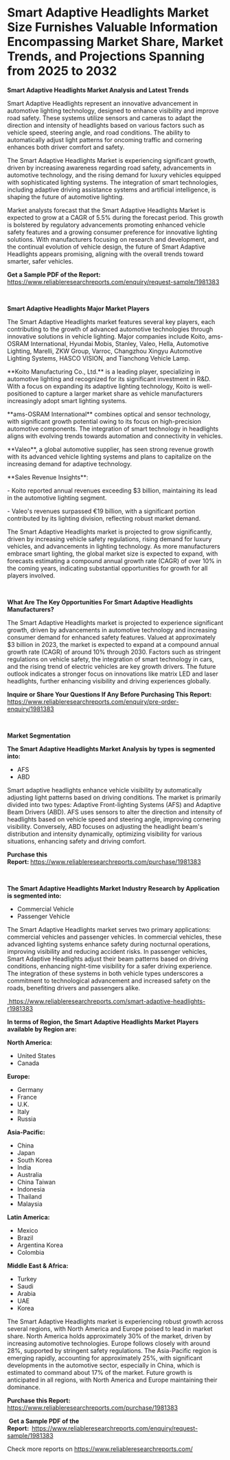 <p><h1>Smart Adaptive Headlights Market Size Furnishes Valuable Information Encompassing Market Share, Market Trends, and Projections Spanning from 2025 to 2032</h1></p><p><strong>Smart Adaptive Headlights Market Analysis and Latest Trends</strong></p>
<p><p>Smart Adaptive Headlights represent an innovative advancement in automotive lighting technology, designed to enhance visibility and improve road safety. These systems utilize sensors and cameras to adapt the direction and intensity of headlights based on various factors such as vehicle speed, steering angle, and road conditions. The ability to automatically adjust light patterns for oncoming traffic and cornering enhances both driver comfort and safety.</p><p>The Smart Adaptive Headlights Market is experiencing significant growth, driven by increasing awareness regarding road safety, advancements in automotive technology, and the rising demand for luxury vehicles equipped with sophisticated lighting systems. The integration of smart technologies, including adaptive driving assistance systems and artificial intelligence, is shaping the future of automotive lighting.</p><p>Market analysts forecast that the Smart Adaptive Headlights Market is expected to grow at a CAGR of 5.5% during the forecast period. This growth is bolstered by regulatory advancements promoting enhanced vehicle safety features and a growing consumer preference for innovative lighting solutions. With manufacturers focusing on research and development, and the continual evolution of vehicle design, the future of Smart Adaptive Headlights appears promising, aligning with the overall trends toward smarter, safer vehicles.</p></p>
<p><strong>Get a Sample PDF of the Report:&nbsp;</strong> <a href="https://www.reliableresearchreports.com/enquiry/request-sample/1981383?utm_campaign=3054&utm_medium=2&utm_source=Github&utm_content=ia&utm_term=30032025&utm_id=smart-adaptive-headlights">https://www.reliableresearchreports.com/enquiry/request-sample/1981383</a></p>
<p>&nbsp;</p>
<p><strong>Smart Adaptive Headlights Major Market Players</strong></p>
<p><p>The Smart Adaptive Headlights market features several key players, each contributing to the growth of advanced automotive technologies through innovative solutions in vehicle lighting. Major companies include Koito, ams-OSRAM International, Hyundai Mobis, Stanley, Valeo, Hella, Automotive Lighting, Marelli, ZKW Group, Varroc, Changzhou Xingyu Automotive Lighting Systems, HASCO VISION, and Tianchong Vehicle Lamp.</p><p>**Koito Manufacturing Co., Ltd.** is a leading player, specializing in automotive lighting and recognized for its significant investment in R&D. With a focus on expanding its adaptive lighting technology, Koito is well-positioned to capture a larger market share as vehicle manufacturers increasingly adopt smart lighting systems. </p><p>**ams-OSRAM International** combines optical and sensor technology, with significant growth potential owing to its focus on high-precision automotive components. The integration of smart technology in headlights aligns with evolving trends towards automation and connectivity in vehicles.</p><p>**Valeo**, a global automotive supplier, has seen strong revenue growth with its advanced vehicle lighting systems and plans to capitalize on the increasing demand for adaptive technology. </p><p>**Sales Revenue Insights**:</p><p>- Koito reported annual revenues exceeding $3 billion, maintaining its lead in the automotive lighting segment.</p><p>- Valeo's revenues surpassed €19 billion, with a significant portion contributed by its lighting division, reflecting robust market demand.</p><p>The Smart Adaptive Headlights market is projected to grow significantly, driven by increasing vehicle safety regulations, rising demand for luxury vehicles, and advancements in lighting technology. As more manufacturers embrace smart lighting, the global market size is expected to expand, with forecasts estimating a compound annual growth rate (CAGR) of over 10% in the coming years, indicating substantial opportunities for growth for all players involved.</p></p>
<p>&nbsp;</p>
<p><strong>What Are The Key Opportunities For Smart Adaptive Headlights Manufacturers?</strong></p>
<p><p>The Smart Adaptive Headlights market is projected to experience significant growth, driven by advancements in automotive technology and increasing consumer demand for enhanced safety features. Valued at approximately $3 billion in 2023, the market is expected to expand at a compound annual growth rate (CAGR) of around 10% through 2030. Factors such as stringent regulations on vehicle safety, the integration of smart technology in cars, and the rising trend of electric vehicles are key growth drivers. The future outlook indicates a stronger focus on innovations like matrix LED and laser headlights, further enhancing visibility and driving experiences globally.</p></p>
<p><strong>Inquire or Share Your Questions If Any Before Purchasing This Report:</strong> <a href="https://www.reliableresearchreports.com/enquiry/pre-order-enquiry/1981383?utm_campaign=3054&utm_medium=2&utm_source=Github&utm_content=ia&utm_term=30032025&utm_id=smart-adaptive-headlights">https://www.reliableresearchreports.com/enquiry/pre-order-enquiry/1981383</a></p>
<p>&nbsp;</p>
<p><strong>Market Segmentation</strong></p>
<p><strong>The Smart Adaptive Headlights Market Analysis by types is segmented into:</strong></p>
<p><ul><li>AFS</li><li>ABD</li></ul></p>
<p><p>Smart adaptive headlights enhance vehicle visibility by automatically adjusting light patterns based on driving conditions. The market is primarily divided into two types: Adaptive Front-lighting Systems (AFS) and Adaptive Beam Drivers (ABD). AFS uses sensors to alter the direction and intensity of headlights based on vehicle speed and steering angle, improving cornering visibility. Conversely, ABD focuses on adjusting the headlight beam's distribution and intensity dynamically, optimizing visibility for various situations, enhancing safety and driving comfort.</p></p>
<p><strong>Purchase this Report:&nbsp;</strong><a href="https://www.reliableresearchreports.com/purchase/1981383?utm_campaign=3054&utm_medium=2&utm_source=Github&utm_content=ia&utm_term=30032025&utm_id=smart-adaptive-headlights">https://www.reliableresearchreports.com/purchase/1981383</a></p>
<p>&nbsp;</p>
<p><strong>The Smart Adaptive Headlights Market Industry Research by Application is segmented into:</strong></p>
<p><ul><li>Commercial Vehicle</li><li>Passenger Vehicle</li></ul></p>
<p><p>The Smart Adaptive Headlights market serves two primary applications: commercial vehicles and passenger vehicles. In commercial vehicles, these advanced lighting systems enhance safety during nocturnal operations, improving visibility and reducing accident risks. In passenger vehicles, Smart Adaptive Headlights adjust their beam patterns based on driving conditions, enhancing night-time visibility for a safer driving experience. The integration of these systems in both vehicle types underscores a commitment to technological advancement and increased safety on the roads, benefiting drivers and passengers alike.</p></p>
<p><a href="https://www.reliableresearchreports.com/smart-adaptive-headlights-r1981383?utm_campaign=3054&utm_medium=2&utm_source=Github&utm_content=ia&utm_term=30032025&utm_id=smart-adaptive-headlights">&nbsp;https://www.reliableresearchreports.com/smart-adaptive-headlights-r1981383</a></p>
<p><strong>In terms of Region, the Smart Adaptive Headlights Market Players available by Region are:</strong></p>
<p>
    <p> <strong> North America: </strong>
        <ul>
            <li>United States</li>
            <li>Canada</li>
        </ul>
        </p> 
    <p> <strong> Europe: </strong>
        <ul>
            <li>Germany</li>
            <li>France</li>
            <li>U.K.</li>
            <li>Italy</li>
            <li>Russia</li>
        </ul>
        </p> 
    <p> <strong> Asia-Pacific: </strong>
        <ul>
            <li>China</li>
            <li>Japan</li>
            <li>South Korea</li>
            <li>India</li>
            <li>Australia</li>
            <li>China Taiwan</li>
            <li>Indonesia</li>
            <li>Thailand</li>
            <li>Malaysia</li>
        </ul>
        </p> 
    <p> <strong> Latin America: </strong>
        <ul>
            <li>Mexico</li>
            <li>Brazil</li>
            <li>Argentina Korea</li>
            <li>Colombia</li>
        </ul>
        </p> 
    <p> <strong> Middle East & Africa: </strong>
        <ul>
            <li>Turkey</li>
            <li>Saudi</li>
            <li>Arabia</li>
            <li>UAE</li>
            <li>Korea</li>
        </ul>
    </p>
    </p>
<p><p>The Smart Adaptive Headlights market is experiencing robust growth across several regions, with North America and Europe poised to lead in market share. North America holds approximately 30% of the market, driven by increasing automotive technologies. Europe follows closely with around 28%, supported by stringent safety regulations. The Asia-Pacific region is emerging rapidly, accounting for approximately 25%, with significant developments in the automotive sector, especially in China, which is estimated to command about 17% of the market. Future growth is anticipated in all regions, with North America and Europe maintaining their dominance.</p></p>
<p><strong>Purchase this Report: </strong><a href="https://www.reliableresearchreports.com/purchase/1981383?utm_campaign=3054&utm_medium=2&utm_source=Github&utm_content=ia&utm_term=30032025&utm_id=smart-adaptive-headlights">https://www.reliableresearchreports.com/purchase/1981383</a></p>
<p>&nbsp;<strong>Get a Sample PDF of the Report:&nbsp;&nbsp;</strong><a href="https://www.reliableresearchreports.com/enquiry/request-sample/1981383?utm_campaign=3054&utm_medium=2&utm_source=Github&utm_content=ia&utm_term=30032025&utm_id=smart-adaptive-headlights">https://www.reliableresearchreports.com/enquiry/request-sample/1981383</a></p>
<p><strong></strong></p>
<p>Check more reports on <a href="https://www.reliableresearchreports.com/?utm_campaign=3054&utm_medium=2&utm_source=Github&utm_content=ia&utm_term=30032025&utm_id=smart-adaptive-headlights">https://www.reliableresearchreports.com/</a></p>